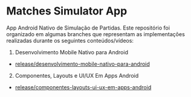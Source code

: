 # Matches Simulator App

App Android Nativo de Simulação de Partidas. Este repositório foi organizado em algumas branches que representam as implementações realizadas durante os seguintes conteúdos/vídeos:

1. Desenvolvimento Mobile Nativo para Android
  -  [release/desenvolvimento-mobile-nativo-para-android](https://github.com/lgustavogz/matches-simulator-app/tree/release/desenvolvimento-mobile-nativo-para-android)

2. Componentes, Layouts e UI/UX Em Apps Android
  -  [release/componentes-layouts-ui-ux-em-apps-android](https://github.com/lgustavogz/matches-simulator-app/branches)
